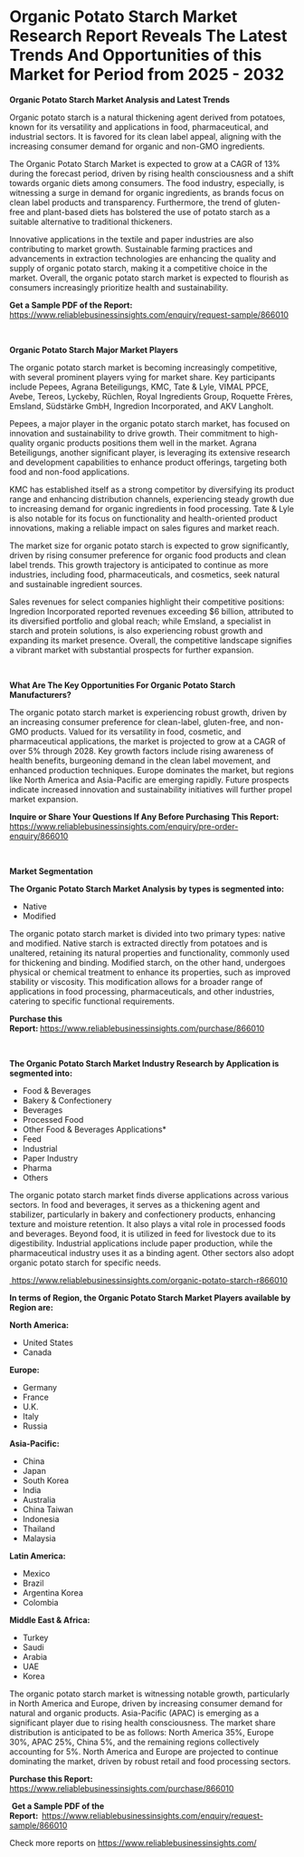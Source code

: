<p><h1>Organic Potato Starch Market Research Report Reveals The Latest Trends And Opportunities of this Market for Period from 2025 - 2032</h1></p><p><strong>Organic Potato Starch Market Analysis and Latest Trends</strong></p>
<p><p>Organic potato starch is a natural thickening agent derived from potatoes, known for its versatility and applications in food, pharmaceutical, and industrial sectors. It is favored for its clean label appeal, aligning with the increasing consumer demand for organic and non-GMO ingredients. </p><p>The Organic Potato Starch Market is expected to grow at a CAGR of 13% during the forecast period, driven by rising health consciousness and a shift towards organic diets among consumers. The food industry, especially, is witnessing a surge in demand for organic ingredients, as brands focus on clean label products and transparency. Furthermore, the trend of gluten-free and plant-based diets has bolstered the use of potato starch as a suitable alternative to traditional thickeners. </p><p>Innovative applications in the textile and paper industries are also contributing to market growth. Sustainable farming practices and advancements in extraction technologies are enhancing the quality and supply of organic potato starch, making it a competitive choice in the market. Overall, the organic potato starch market is expected to flourish as consumers increasingly prioritize health and sustainability.</p></p>
<p><strong>Get a Sample PDF of the Report:&nbsp;</strong> <a href="https://www.reliablebusinessinsights.com/enquiry/request-sample/866010?utm_campaign=2820&utm_medium=2&utm_source=Github&utm_content=ia&utm_term=31032025&utm_id=organic-potato-starch">https://www.reliablebusinessinsights.com/enquiry/request-sample/866010</a></p>
<p>&nbsp;</p>
<p><strong>Organic Potato Starch Major Market Players</strong></p>
<p><p>The organic potato starch market is becoming increasingly competitive, with several prominent players vying for market share. Key participants include Pepees, Agrana Beteiligungs, KMC, Tate & Lyle, VIMAL PPCE, Avebe, Tereos, Lyckeby, Rüchlen, Royal Ingredients Group, Roquette Frères, Emsland, Südstärke GmbH, Ingredion Incorporated, and AKV Langholt.</p><p>Pepees, a major player in the organic potato starch market, has focused on innovation and sustainability to drive growth. Their commitment to high-quality organic products positions them well in the market. Agrana Beteiligungs, another significant player, is leveraging its extensive research and development capabilities to enhance product offerings, targeting both food and non-food applications. </p><p>KMC has established itself as a strong competitor by diversifying its product range and enhancing distribution channels, experiencing steady growth due to increasing demand for organic ingredients in food processing. Tate & Lyle is also notable for its focus on functionality and health-oriented product innovations, making a reliable impact on sales figures and market reach.</p><p>The market size for organic potato starch is expected to grow significantly, driven by rising consumer preference for organic food products and clean label trends. This growth trajectory is anticipated to continue as more industries, including food, pharmaceuticals, and cosmetics, seek natural and sustainable ingredient sources.</p><p>Sales revenues for select companies highlight their competitive positions: Ingredion Incorporated reported revenues exceeding $6 billion, attributed to its diversified portfolio and global reach; while Emsland, a specialist in starch and protein solutions, is also experiencing robust growth and expanding its market presence. Overall, the competitive landscape signifies a vibrant market with substantial prospects for further expansion.</p></p>
<p>&nbsp;</p>
<p><strong>What Are The Key Opportunities For Organic Potato Starch Manufacturers?</strong></p>
<p><p>The organic potato starch market is experiencing robust growth, driven by an increasing consumer preference for clean-label, gluten-free, and non-GMO products. Valued for its versatility in food, cosmetic, and pharmaceutical applications, the market is projected to grow at a CAGR of over 5% through 2028. Key growth factors include rising awareness of health benefits, burgeoning demand in the clean label movement, and enhanced production techniques. Europe dominates the market, but regions like North America and Asia-Pacific are emerging rapidly. Future prospects indicate increased innovation and sustainability initiatives will further propel market expansion.</p></p>
<p><strong>Inquire or Share Your Questions If Any Before Purchasing This Report:</strong> <a href="https://www.reliablebusinessinsights.com/enquiry/pre-order-enquiry/866010?utm_campaign=2820&utm_medium=2&utm_source=Github&utm_content=ia&utm_term=31032025&utm_id=organic-potato-starch">https://www.reliablebusinessinsights.com/enquiry/pre-order-enquiry/866010</a></p>
<p>&nbsp;</p>
<p><strong>Market Segmentation</strong></p>
<p><strong>The Organic Potato Starch Market Analysis by types is segmented into:</strong></p>
<p><ul><li>Native</li><li>Modified</li></ul></p>
<p><p>The organic potato starch market is divided into two primary types: native and modified. Native starch is extracted directly from potatoes and is unaltered, retaining its natural properties and functionality, commonly used for thickening and binding. Modified starch, on the other hand, undergoes physical or chemical treatment to enhance its properties, such as improved stability or viscosity. This modification allows for a broader range of applications in food processing, pharmaceuticals, and other industries, catering to specific functional requirements.</p></p>
<p><strong>Purchase this Report:&nbsp;</strong><a href="https://www.reliablebusinessinsights.com/purchase/866010?utm_campaign=2820&utm_medium=2&utm_source=Github&utm_content=ia&utm_term=31032025&utm_id=organic-potato-starch">https://www.reliablebusinessinsights.com/purchase/866010</a></p>
<p>&nbsp;</p>
<p><strong>The Organic Potato Starch Market Industry Research by Application is segmented into:</strong></p>
<p><ul><li>Food & Beverages</li><li>Bakery & Confectionery</li><li>Beverages</li><li>Processed Food</li><li>Other Food & Beverages Applications*</li><li>Feed</li><li>Industrial</li><li>Paper Industry</li><li>Pharma</li><li>Others</li></ul></p>
<p><p>The organic potato starch market finds diverse applications across various sectors. In food and beverages, it serves as a thickening agent and stabilizer, particularly in bakery and confectionery products, enhancing texture and moisture retention. It also plays a vital role in processed foods and beverages. Beyond food, it is utilized in feed for livestock due to its digestibility. Industrial applications include paper production, while the pharmaceutical industry uses it as a binding agent. Other sectors also adopt organic potato starch for specific needs.</p></p>
<p><a href="https://www.reliablebusinessinsights.com/organic-potato-starch-r866010?utm_campaign=2820&utm_medium=2&utm_source=Github&utm_content=ia&utm_term=31032025&utm_id=organic-potato-starch">&nbsp;https://www.reliablebusinessinsights.com/organic-potato-starch-r866010</a></p>
<p><strong>In terms of Region, the Organic Potato Starch Market Players available by Region are:</strong></p>
<p>
    <p> <strong> North America: </strong>
        <ul>
            <li>United States</li>
            <li>Canada</li>
        </ul>
        </p> 
    <p> <strong> Europe: </strong>
        <ul>
            <li>Germany</li>
            <li>France</li>
            <li>U.K.</li>
            <li>Italy</li>
            <li>Russia</li>
        </ul>
        </p> 
    <p> <strong> Asia-Pacific: </strong>
        <ul>
            <li>China</li>
            <li>Japan</li>
            <li>South Korea</li>
            <li>India</li>
            <li>Australia</li>
            <li>China Taiwan</li>
            <li>Indonesia</li>
            <li>Thailand</li>
            <li>Malaysia</li>
        </ul>
        </p> 
    <p> <strong> Latin America: </strong>
        <ul>
            <li>Mexico</li>
            <li>Brazil</li>
            <li>Argentina Korea</li>
            <li>Colombia</li>
        </ul>
        </p> 
    <p> <strong> Middle East & Africa: </strong>
        <ul>
            <li>Turkey</li>
            <li>Saudi</li>
            <li>Arabia</li>
            <li>UAE</li>
            <li>Korea</li>
        </ul>
    </p>
    </p>
<p><p>The organic potato starch market is witnessing notable growth, particularly in North America and Europe, driven by increasing consumer demand for natural and organic products. Asia-Pacific (APAC) is emerging as a significant player due to rising health consciousness. The market share distribution is anticipated to be as follows: North America 35%, Europe 30%, APAC 25%, China 5%, and the remaining regions collectively accounting for 5%. North America and Europe are projected to continue dominating the market, driven by robust retail and food processing sectors.</p></p>
<p><strong>Purchase this Report: </strong><a href="https://www.reliablebusinessinsights.com/purchase/866010?utm_campaign=2820&utm_medium=2&utm_source=Github&utm_content=ia&utm_term=31032025&utm_id=organic-potato-starch">https://www.reliablebusinessinsights.com/purchase/866010</a></p>
<p>&nbsp;<strong>Get a Sample PDF of the Report:&nbsp;&nbsp;</strong><a href="https://www.reliablebusinessinsights.com/enquiry/request-sample/866010?utm_campaign=2820&utm_medium=2&utm_source=Github&utm_content=ia&utm_term=31032025&utm_id=organic-potato-starch">https://www.reliablebusinessinsights.com/enquiry/request-sample/866010</a></p>
<p><strong></strong></p>
<p>Check more reports on <a href="https://www.reliablebusinessinsights.com/?utm_campaign=2820&utm_medium=2&utm_source=Github&utm_content=ia&utm_term=31032025&utm_id=organic-potato-starch">https://www.reliablebusinessinsights.com/</a></p>